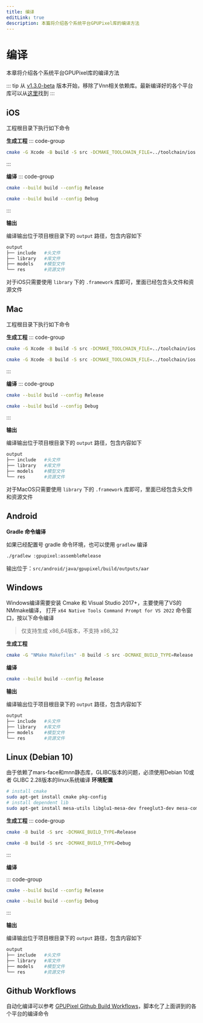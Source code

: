 ```yaml
---
title: 编译
editLink: true
description: 本篇将介绍各个系统平台GPUPixel库的编译方法
---
```

<Badge type="tip" text="版本: 1.3.0-beta" />

# 编译

本章将介绍各个系统平台GPUPixel库的编译方法

::: tip
从 [v1.3.0-beta](https://github.com/pixpark/gpupixel/releases/tag/v1.3.0-beta) 版本开始，移除了Vnn相关依赖库。最新编译好的各个平台库可以从[这里](https://github.com/pixpark/gpupixel/releases/latest)找到
:::

## iOS
工程根目录下执行如下命令

**生成工程**
::: code-group
```bash [Arm64]
cmake -G Xcode -B build -S src -DCMAKE_TOOLCHAIN_FILE=../toolchain/ios.toolchain.cmake -DPLATFORM=OS64 -DCMAKE_BUILD_TYPE=Release
```
:::

**编译**
::: code-group

```bash [Release]
cmake --build build --config Release
```

```bash [Debug]
cmake --build build --config Debug
```
:::

**输出**

编译输出位于项目根目录下的 `output` 路径，包含内容如下
```bash
output
├── include   #头文件
├── library   #库文件
├── models    #模型文件
└── res       #资源文件
```
对于iOS只需要使用 `library` 下的 `.framework` 库即可，里面已经包含头文件和资源文件

## Mac
工程根目录下执行如下命令

**生成工程**
::: code-group
```bash [Apple Silicon]
cmake -G Xcode -B build -S src -DCMAKE_TOOLCHAIN_FILE=../toolchain/ios.toolchain.cmake -DPLATFORM=MAC_ARM64 -DCMAKE_BUILD_TYPE=Release
```
```bash [Intel]
cmake -G Xcode -B build -S src -DCMAKE_TOOLCHAIN_FILE=../toolchain/ios.toolchain.cmake -DPLATFORM=MAC -DCMAKE_BUILD_TYPE=Debug
```
:::
 
**编译**
::: code-group

```bash [Release]
cmake --build build --config Release
```

```bash [Debug]
cmake --build build --config Debug
```
:::

**输出**

编译输出位于项目根目录下的 `output` 路径，包含内容如下
```bash
output
├── include   #头文件
├── library   #库文件
├── models    #模型文件
└── res       #资源文件
```
对于MacOS只需要使用 `library` 下的 `.framework` 库即可，里面已经包含头文件和资源文件

## Android

**Gradle 命令编译**

如果已经配置号 gradle 命令环境，也可以使用 `gradlew` 编译

```bash
./gradlew :gpupixel:assembleRelease
```

输出位于：`src/android/java/gpupixel/build/outputs/aar`

## Windows

Windows编译需要安装 Cmake 和 Visual Studio 2017+，主要使用了VS的NMmake编译，
打开 `x64 Native Tools Command Prompt for VS 2022` 命令窗口，按以下命令编译

> 仅支持生成 x86_64版本，不支持 x86_32

**生成工程**

```bash
cmake -G "NMake Makefiles" -B build -S src -DCMAKE_BUILD_TYPE=Release
```

**编译**

```bash
cmake --build build --config Release
```

**输出**

编译输出位于项目根目录下的 `output` 路径，包含内容如下
```bash
output
├── include   #头文件
├── library   #库文件
├── models    #模型文件
└── res       #资源文件
```

## Linux (Debian 10)

由于依赖了mars-face和mnn静态库，GLIBC版本的问题，必须使用Debian 10或者 GLIBC 2.28版本的linux系统编译
**环境配置**

```bash
# install cmake 
sudo apt-get install cmake pkg-config
# install dependent lib
sudo apt-get install mesa-utils libglu1-mesa-dev freeglut3-dev mesa-common-dev libglfw3-dev
```

**生成工程**
::: code-group

```bash [Release]
cmake -B build -S src -DCMAKE_BUILD_TYPE=Release
```

```bash [Debug]
cmake -B build -S src -DCMAKE_BUILD_TYPE=Debug
```
:::

**编译**

::: code-group

```bash [Release]
cmake --build build --config Release
```

```bash [Debug]
cmake --build build --config Debug
```
:::
 

**输出**

编译输出位于项目根目录下的 `output` 路径，包含内容如下
```bash
output
├── include   #头文件
├── library   #库文件
├── models    #模型文件
└── res       #资源文件
```

## Github Workflows
自动化编译可以参考
[GPUPixel Github Build Workflows](https://github.com/pixpark/gpupixel/blob/main/.github/workflows/release.yml)，脚本化了上面讲到的各个平台的编译命令